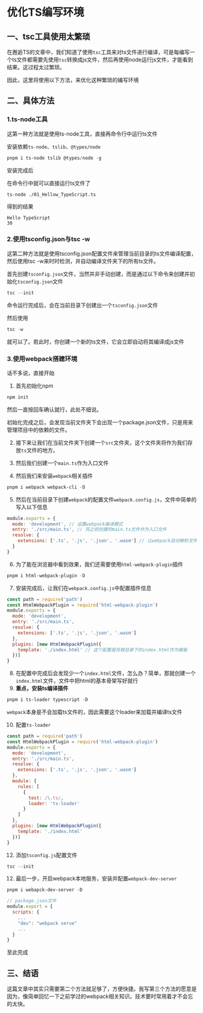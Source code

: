 # 优化TS编写环境

## 一、tsc工具使用太繁琐

在邂逅TS的文章中，我们知道了使用`tsc`工具来对ts文件进行编译，可是每编写一个ts文件都需要先使用`tsc`转换成js文件，然后再使用node运行js文件，才能看到结果。这过程太过繁琐。

因此，这里将使用以下方法，来优化这种繁琐的编写环境

## 二、具体方法

### 1.ts-node工具

这第一种方法就是使用ts-node工具，直接再命令行中运行ts文件

安装依赖`ts-node`、`tslib`、`@types/node`

```powershell
pnpm i ts-node tslib @types/node -g
```

安装完成后

在命令行中就可以直接运行ts文件了

`ts-node ./01_Hellow_TypeScript.ts`

得到的结果

```
Hello TypeScript
30
```

### 2.使用tsconfig.json与tsc -w

这第二种方法就是使用tsconfig.json配置文件来管理当前目录的ts文件编译配置，然后使用tsc -w来时时检测，并自动编译文件夹下的所有ts文件。

首先创建`tsconfig.json`文件，当然并非手动创建，而是通过以下命令来创建并初始化`tsconfig.json`文件

```powershell
tsc --init
```

命令运行完成后，会在当前目录下创建出一个`tsconfig.json`文件

然后使用

```powershell
tsc -w
```

就可以了。若此时，你创建一个新的ts文件，它会立即自动将其编译成js文件

### 3.使用webpack搭建环境

话不多说，直接开始

1. 首先初始化npm

```powershell
npm init
```

然后一直按回车确认就行，此处不细说。

初始化完成之后，会发现当前文件夹下会出现一个package.json文件，只是用来管理项目中的依赖的文件。

2. 接下来让我们在当前文件夹下创建一个`src`文件夹，这个文件夹将作为我们存放`ts`文件的地方。

3. 然后我们创建一个`main.ts`作为入口文件

4. 然后我们来安装`webpack`相关插件

```powershell
pnpm i webpack webpack-cli -D
```

5. 然后在当前目录下创建`webpack`的配置文件`webpack.config.js`，文件中简单的写入以下信息

```javascript
module.exports = {
  mode: 'development', // 设置webpack编译模式
  entry: './src/main.ts', // 将之前创建的main.ts文件作为入口文件
  resolve: {
    extensions: ['.ts', '.js', '.json', '.wasm'] // 让webpack自动解析文件后缀，也就说如果在main.ts文件中，如果import导入其他ts、js、json、wasm文件时，可以省略文件后缀名
  }
}
```

6. 为了能在浏览器中看到效果，我们还需要使用`html-webpack-plugin`插件

```powershell
pnpm i html-webpack-plugin -D
```

7. 安装完成后，让我们在`webpack.config.js`中配置插件信息

```javascript
const path = require('path')
const HtmlWebpackPlugin = require('html-webpack-plugin')
module.exports = {
  mode: 'development',
  entry: './src/main.ts',
  resolve: {
    extensions: ['.ts', '.js', '.json', '.wasm']
  },
  plugins: [new HtmlWebpackPlugin({
    template: './index.html' // 这个配置是将根目录下的index.html作为模板
  })]
}
```

8. 在配置中完成后会发现少一个`index.html`文件，怎么办？简单，那就创建一个`index.html`文件，文件中把html的基本骨架写好就行
9. **重点，安装ts编译插件**

```powershell
pnpm i ts-loader typescript -D
```

`webpack`本身是不会加载ts文件的，因此需要这个loader来加载并编译ts文件

10. 配置`ts-loader`

```javascript
const path = require('path')
const HtmlWebpackPlugin = require('html-webpack-plugin')
module.exports = {
  mode: 'development',
  entry: './src/main.ts',
  resolve: {
    extensions: ['.ts', '.js', '.json', '.wasm']
  },
  module: {
    rules: [
      {
        test: /\.ts/,
        loader: 'ts-loader'
      }
    ]
  },
  plugins: [new HtmlWebpackPlugin({
    template: './index.html'
  })]
}
```

12. 添加`tsconfig.js`配置文件

```powershell
tsc --init
```

12. 最后一步，开启webpack本地服务，安装并配置`webpack-dev-server`

```powershell
pnpm i webapck-dev-server -D
```

```javascript
// package.json文件
module.export = {
  scripts: {
    ...
    "dev": "webpack serve"
    ...
  }
}
```

至此完成



## 三、结语

这篇文章中其实只需要第二个方法就足够了，方便快捷。我写第三个方法的愿意是因为，像简单回忆一下之前学过的webpack相关知识。技术要时常用着才不会忘的太快。







